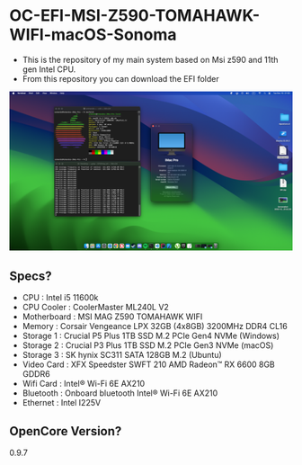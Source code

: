 # OC-EFI-MSI-Z590-TOMAHAWK-WIFI-macOS-Sonoma
- This is the repository of my main system based on Msi z590 and 11th gen Intel CPU.
- From this repository you can download the EFI folder

![image info](./img/welcome.png)

## Specs?
- CPU : Intel i5 11600k
- CPU Cooler : CoolerMaster ML240L V2
- Motherboard : MSI MAG Z590 TOMAHAWK WIFI
- Memory : Corsair Vengeance LPX 32GB (4x8GB) 3200MHz DDR4 CL16
- Storage 1 : Crucial P5 Plus 1TB SSD M.2 PCIe Gen4 NVMe (Windows)   
- Storage 2 : Crucial P3 Plus 1TB SSD M.2 PCIe Gen3 NVMe (macOS)
- Storage 3 : SK hynix SC311 SATA 128GB M.2 (Ubuntu)
- Video Card : XFX Speedster SWFT 210 AMD Radeon™ RX 6600 8GB GDDR6
- Wifi Card : Intel® Wi-Fi 6E AX210
- Bluetooth : Onboard bluetooth Intel® Wi-Fi 6E AX210
- Ethernet : Intel I225V
  
## OpenCore Version?
0.9.7
